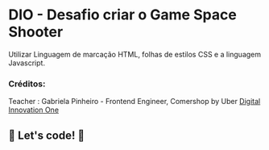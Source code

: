 # DIO - Desafio criar o Game Space Shooter

Utilizar Linguagem de marcação HTML, folhas de estilos CSS e a linguagem Javascript.

### Créditos:

Teacher : Gabriela Pinheiro - Frontend Engineer, Comershop by Uber [Digital Innovation One](https://web.dio.me/lab/criando-seu-jogo-no-estilo-space-shooter/learning/c169266d-3703-4e5b-aaa9-04186cf91b54)

## 🚀 Let's code! 🚀
